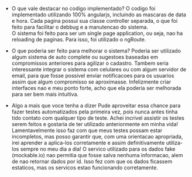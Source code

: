 - O que vale destacar no codigo implementado?
	O codigo foi implementado utilizando 100% angularjs, incluindo as mascaras de data e hora. 
	Cada pagina possui sua classe controller separada, o que foi feito para facilitar o debbug e a manutencao do sistema. 	
	O sistema foi feito para ser um single page application, ou seja, nao ha reloading de paginas. Para isso, foi utilizado o ngRoute.
		

- O que poderia ser feito para melhorar o sistema?
	Poderia ser utilizado algum sistema de auto complete ou sugestoes baseadas em compromissos anteriores para agilizar o cadastro.
	Tambem seria interessante integrar o sistema com celulares ou com algum servidor de email, para que fosse possivel enviar notificacoes para os usuarios assim que algum compromisso se aproximasse.
	Infelizmente criar interfaces nao e meu ponto forte, acho que ela poderia ser melhorada para ser bem mais intuitiva.
		
- Algo a mais que voce tenha a dizer 
	Pude aproveitar essa chance para fazer testes automatizados pela primeira vez, pois nunca antes tinha tido contato com qualquer tipo de teste. Achei incrivel assistir os testes serem feitos e gostaria de ter utilizado anteriormente em minha vida!
 	Lamentavelmente isso faz com que meus testes possam estar incompletos, mas posso garantir que, com uma orientacao apropriada, irei aprender a aplica-los corretamente e assim definitivamente utiliza-los sempre no meu dia a dia!
	O servico utilizado para os dados fake (mockable.io) nao permitia que fosse salva nenhuma informacao, alem de nao retornar dados por id. Isso fez com que os dados ficassem estaticos, mas os servicos estao funcionando corretamente.